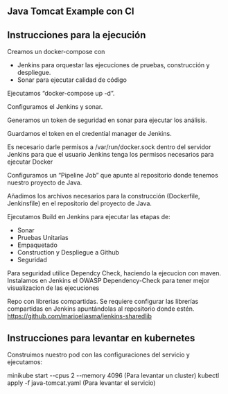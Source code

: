 ## Java Tomcat Example con CI

## Instrucciones para la ejecución
 
Creamos un docker-compose con
- Jenkins para orquestar las ejecuciones de pruebas, construcción y despliegue.
- Sonar para ejecutar calidad de código

Ejecutamos “docker-compose up -d”.

Configuramos el Jenkins y sonar.

Generamos un token de seguridad en sonar para ejecutar los análisis.

Guardamos el token en el credential manager de Jenkins.

Es necesario darle permisos a /var/run/docker.sock dentro del servidor Jenkins para que el usuario Jenkins tenga los permisos necesarios para ejecutar Docker

Configuramos un “Pipeline Job” que apunte al repositorio donde tenemos nuestro proyecto de Java.

Añadimos los archivos necesarios para la construcción (Dockerfile, Jenkinsfile) en el repositorio del proyecto de Java.

Ejecutamos Build en Jenkins para ejecutar las etapas de:
- Sonar
- Pruebas Unitarias
- Empaquetado
- Construction y Despliegue a Github
- Seguridad

Para seguridad utilice Dependcy Check, haciendo la ejecucion con maven.
Instalamos en Jenkins el OWASP Dependency-Check para tener mejor visualizacion de las ejecuciones

Repo con librerias compartidas.
Se requiere configurar las librerías compartidas en Jenkins apuntándolas al repositorio donde estén.
https://github.com/marioeliasma/jenkins-sharedlib


## Instrucciones para levantar en kubernetes

Construimos nuestro pod con las configuraciones del servicio y ejecutamos:

minikube start --cpus 2 --memory 4096  (Para levantar un cluster)
kubectl apply -f java-tomcat.yaml (Para levantar el servicio)
